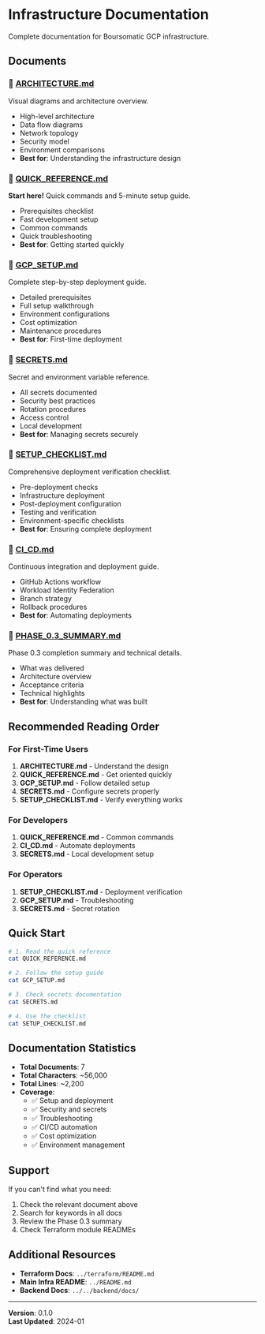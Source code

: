 # Infrastructure Documentation

Complete documentation for Boursomatic GCP infrastructure.

## Documents

### 📐 [ARCHITECTURE.md](ARCHITECTURE.md)
Visual diagrams and architecture overview.
- High-level architecture
- Data flow diagrams
- Network topology
- Security model
- Environment comparisons
- **Best for**: Understanding the infrastructure design

### 📘 [QUICK_REFERENCE.md](QUICK_REFERENCE.md)
**Start here!** Quick commands and 5-minute setup guide.
- Prerequisites checklist
- Fast development setup
- Common commands
- Quick troubleshooting
- **Best for**: Getting started quickly

### 📗 [GCP_SETUP.md](GCP_SETUP.md)
Complete step-by-step deployment guide.
- Detailed prerequisites
- Full setup walkthrough
- Environment configurations
- Cost optimization
- Maintenance procedures
- **Best for**: First-time deployment

### 📕 [SECRETS.md](SECRETS.md)
Secret and environment variable reference.
- All secrets documented
- Security best practices
- Rotation procedures
- Access control
- Local development
- **Best for**: Managing secrets securely

### 📙 [SETUP_CHECKLIST.md](SETUP_CHECKLIST.md)
Comprehensive deployment verification checklist.
- Pre-deployment checks
- Infrastructure deployment
- Post-deployment configuration
- Testing and verification
- Environment-specific checklists
- **Best for**: Ensuring complete deployment

### 📔 [CI_CD.md](CI_CD.md)
Continuous integration and deployment guide.
- GitHub Actions workflow
- Workload Identity Federation
- Branch strategy
- Rollback procedures
- **Best for**: Automating deployments

### 📓 [PHASE_0.3_SUMMARY.md](PHASE_0.3_SUMMARY.md)
Phase 0.3 completion summary and technical details.
- What was delivered
- Architecture overview
- Acceptance criteria
- Technical highlights
- **Best for**: Understanding what was built

## Recommended Reading Order

### For First-Time Users
1. **ARCHITECTURE.md** - Understand the design
2. **QUICK_REFERENCE.md** - Get oriented quickly
3. **GCP_SETUP.md** - Follow detailed setup
4. **SECRETS.md** - Configure secrets properly
5. **SETUP_CHECKLIST.md** - Verify everything works

### For Developers
1. **QUICK_REFERENCE.md** - Common commands
2. **CI_CD.md** - Automate deployments
3. **SECRETS.md** - Local development setup

### For Operators
1. **SETUP_CHECKLIST.md** - Deployment verification
2. **GCP_SETUP.md** - Troubleshooting
3. **SECRETS.md** - Secret rotation

## Quick Start

```bash
# 1. Read the quick reference
cat QUICK_REFERENCE.md

# 2. Follow the setup guide
cat GCP_SETUP.md

# 3. Check secrets documentation
cat SECRETS.md

# 4. Use the checklist
cat SETUP_CHECKLIST.md
```

## Documentation Statistics

- **Total Documents**: 7
- **Total Characters**: ~56,000
- **Total Lines**: ~2,200
- **Coverage**: 
  - ✅ Setup and deployment
  - ✅ Security and secrets
  - ✅ Troubleshooting
  - ✅ CI/CD automation
  - ✅ Cost optimization
  - ✅ Environment management

## Support

If you can't find what you need:
1. Check the relevant document above
2. Search for keywords in all docs
3. Review the Phase 0.3 summary
4. Check Terraform module READMEs

## Additional Resources

- **Terraform Docs**: `../terraform/README.md`
- **Main Infra README**: `../README.md`
- **Backend Docs**: `../../backend/docs/`

---

**Version**: 0.1.0  
**Last Updated**: 2024-01
